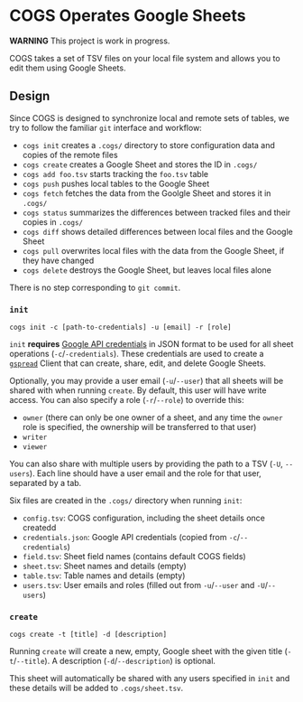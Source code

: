# COGS Operates Google Sheets

**WARNING** This project is work in progress.

COGS takes a set of TSV files on your local file system and allows you to edit them using Google Sheets.


## Design

Since COGS is designed to synchronize local and remote sets of tables,
we try to follow the familiar `git` interface and workflow:

- `cogs init` creates a `.cogs/` directory to store configuration data and copies of the remote files
- `cogs create` creates a Google Sheet and stores the ID in `.cogs/`
- `cogs add foo.tsv` starts tracking the `foo.tsv` table
- `cogs push` pushes local tables to the Google Sheet
- `cogs fetch` fetches the data from the Goolgle Sheet and stores it in `.cogs/`
- `cogs status` summarizes the differences between tracked files and their copies in `.cogs/`
- `cogs diff` shows detailed differences between local files and the Google Sheet
- `cogs pull` overwrites local files with the data from the Google Sheet, if they have changed
- `cogs delete` destroys the Google Sheet, but leaves local files alone

There is no step corresponding to `git commit`.

### `init`

```
cogs init -c [path-to-credentials] -u [email] -r [role]
```

`init` **requires** [Google API credentials](https://gspread.readthedocs.io/en/latest/oauth2.html#enable-api-access-for-a-project) in JSON format to be used for all sheet operations (`-c`/`-credentials`). These credentials are used to create a [`gspread`](https://gspread.readthedocs.io/en/latest/) Client that can create, share, edit, and delete Google Sheets.

Optionally, you may provide a user email (`-u`/`--user`) that all sheets will be shared with when running `create`. By default, this user will have write access. You can also specify a role (`-r`/`--role`) to override this:
- `owner` (there can only be one owner of a sheet, and any time the `owner` role is specified, the ownership will be transferred to that user)
- `writer`
- `viewer`

You can also share with multiple users by providing the path to a TSV (`-U`, `--users`). Each line should have a user email and the role for that user, separated by a tab.

Six files are created in the `.cogs/` directory when running `init`:
- `config.tsv`: COGS configuration, including the sheet details once createdd
- `credentials.json`: Google API credentials (copied from `-c`/`--credentials`)
- `field.tsv`: Sheet field names (contains default COGS fields)
- `sheet.tsv`: Sheet names and details (empty)
- `table.tsv`: Table names and details (empty)
- `users.tsv`: User emails and roles (filled out from `-u`/`--user` and `-U`/`--users`)

### `create`

```
cogs create -t [title] -d [description]
```

Running `create` will create a new, empty, Google sheet with the given title (`-t`/`--title`). A description (`-d`/`--description`) is optional.

This sheet will automatically be shared with any users specified in `init` and these details will be added to `.cogs/sheet.tsv`.
